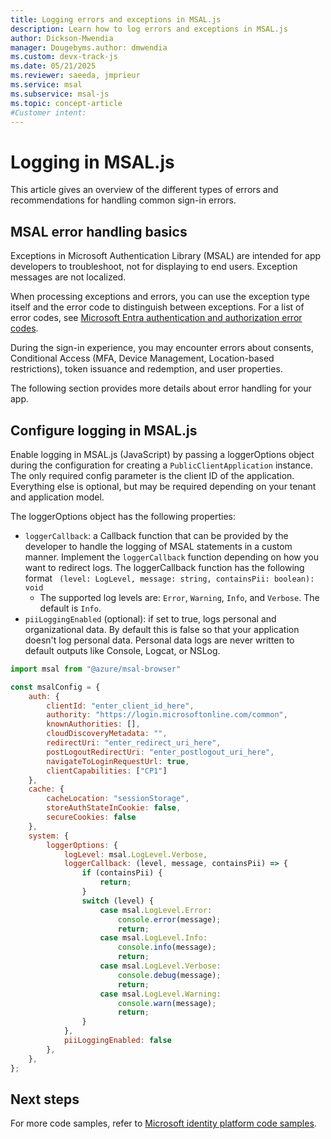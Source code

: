 ```yaml
---
title: Logging errors and exceptions in MSAL.js
description: Learn how to log errors and exceptions in MSAL.js
author: Dickson-Mwendia
manager: Dougebyms.author: dmwendia
ms.custom: devx-track-js
ms.date: 05/21/2025
ms.reviewer: saeeda, jmprieur
ms.service: msal
ms.subservice: msal-js
ms.topic: concept-article
#Customer intent:
---
```

# Logging in MSAL.js

This article gives an overview of the different types of errors and recommendations for handling common sign-in errors.

## MSAL error handling basics

Exceptions in Microsoft Authentication Library (MSAL) are intended for app developers to troubleshoot, not for displaying to end users. Exception messages are not localized.

When processing exceptions and errors, you can use the exception type itself and the error code to distinguish between exceptions. For a list of error codes, see [Microsoft Entra authentication and authorization error codes](/entra/identity-platform/reference-error-codes).

During the sign-in experience, you may encounter errors about consents, Conditional Access (MFA, Device Management, Location-based restrictions), token issuance and redemption, and user properties.

The following section provides more details about error handling for your app.

## Configure logging in MSAL.js

Enable logging in MSAL.js (JavaScript) by passing a loggerOptions object during the configuration for creating a `PublicClientApplication` instance. The only required config parameter is the client ID of the application. Everything else is optional, but may be required depending on your tenant and application model.

The loggerOptions object has the following properties:

- `loggerCallback`: a Callback function that can be provided by the developer to handle the logging of MSAL statements in a custom manner. Implement the `loggerCallback` function depending on how you want to redirect logs. The loggerCallback function has the following format ` (level: LogLevel, message: string, containsPii: boolean): void`
     - The supported log levels are: `Error`, `Warning`, `Info`, and `Verbose`. The default is `Info`.
- `piiLoggingEnabled` (optional): if set to true, logs personal and organizational data. By default this is false so that your application doesn't log personal data. Personal data logs are never written to default outputs like Console, Logcat, or NSLog.

```javascript
import msal from "@azure/msal-browser"

const msalConfig = {
    auth: {
        clientId: "enter_client_id_here",
        authority: "https://login.microsoftonline.com/common",
        knownAuthorities: [],
        cloudDiscoveryMetadata: "",
        redirectUri: "enter_redirect_uri_here",
        postLogoutRedirectUri: "enter_postlogout_uri_here",
        navigateToLoginRequestUrl: true,
        clientCapabilities: ["CP1"]
    },
    cache: {
        cacheLocation: "sessionStorage",
        storeAuthStateInCookie: false,
        secureCookies: false
    },
    system: {
        loggerOptions: {
            logLevel: msal.LogLevel.Verbose,
            loggerCallback: (level, message, containsPii) => {
                if (containsPii) {
                    return;
                }
                switch (level) {
                    case msal.LogLevel.Error:
                        console.error(message);
                        return;
                    case msal.LogLevel.Info:
                        console.info(message);
                        return;
                    case msal.LogLevel.Verbose:
                        console.debug(message);
                        return;
                    case msal.LogLevel.Warning:
                        console.warn(message);
                        return;
                }
            },
            piiLoggingEnabled: false
        },
    },
};
```

## Next steps

For more code samples, refer to [Microsoft identity platform code samples](/entra/identity-platform/sample-v2-code).
